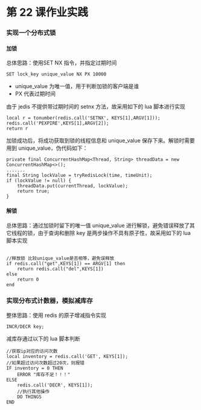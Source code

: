 # 第 22 课作业实践

### 实现一个分布式锁

#### 加锁

总体思路：使用SET NX 指令，并指定过期时间

```
SET lock_key unique_value NX PX 10000
```

- unique_value 为唯一值，用于判断加锁的客户端是谁
- PX 代表过期时间

由于 jedis 不提供带过期时间的 setnx 方法，故采用如下的 lua 脚本进行实现

```
local r = tonumber(redis.call('SETNX', KEYS[1],ARGV[1]));
redis.call('PEXPIRE',KEYS[1],ARGV[2]);
return r
```

加锁成功后，将成功获取到锁的线程信息和 unique_value 保存下来。解锁时需要用到 unique_value，伪代码如下：

```
private final ConcurrentHashMap<Thread, String> threadData = new ConcurrentHashMap<>();
.......
final String lockValue = tryRedisLock(time, timeUnit);
if (lockValue != null) {
    threadData.put(currentThread, lockValue);
    return true;
}
```

#### 解锁

总体思路：通过加锁时留下的唯一值 unique_value 进行解锁，避免错误释放了其它线程的锁，由于查询和删除 key 是两步操作不具有原子性，故采用如下的 lua 脚本实现

```

//释放锁 比较unique_value是否相等，避免误释放
if redis.call("get",KEYS[1]) == ARGV[1] then
    return redis.call("del",KEYS[1])
else
    return 0
end
```



### 实现分布式计数器，模拟减库存

整体思路：使用 redis 的原子增减指令实现

```
INCR/DECR key;
```

减库存通过以下的 lua 脚本判断

```
//获取ip对应的访问次数
local inventory = redis.call('GET', KEYS[1]);
//如果超过访问次数超过20次，则报错
IF inventory = 0 THEN
    ERROR "库存不足！！！"
ELSE
    redis.call('DECR', KEYS[1]);
    //执行其他操作
    DO THINGS
END
```

